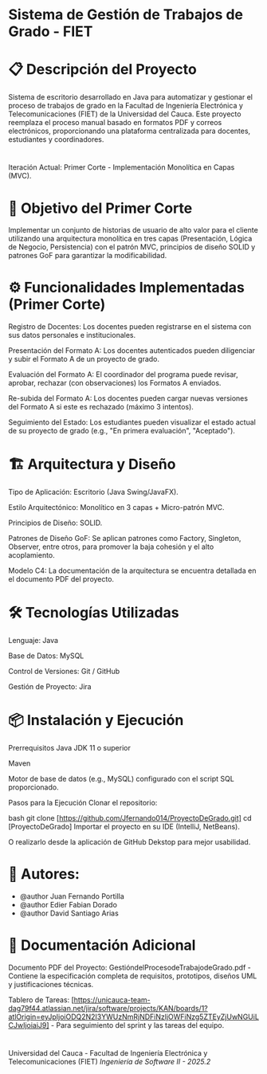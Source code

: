 # Sistema de Gestión de Trabajos de Grado - FIET

# 📋 Descripción del Proyecto
Sistema de escritorio desarrollado en Java para automatizar y gestionar el proceso de trabajos de grado en la Facultad de Ingeniería Electrónica y Telecomunicaciones (FIET) de la Universidad del Cauca. Este proyecto reemplaza el proceso manual basado en formatos PDF y correos electrónicos, proporcionando una plataforma centralizada para docentes, estudiantes y coordinadores.
# 
Iteración Actual: Primer Corte - Implementación Monolítica en Capas (MVC).
# 
# 🎯 Objetivo del Primer Corte
Implementar un conjunto de historias de usuario de alto valor para el cliente utilizando una arquitectura monolítica en tres capas (Presentación, Lógica de Negocio, Persistencia) con el patrón MVC, principios de diseño SOLID y patrones GoF para garantizar la modificabilidad.

# ⚙️ Funcionalidades Implementadas (Primer Corte)
Registro de Docentes: Los docentes pueden registrarse en el sistema con sus datos personales e institucionales.

Presentación del Formato A: Los docentes autenticados pueden diligenciar y subir el Formato A de un proyecto de grado.

Evaluación del Formato A: El coordinador del programa puede revisar, aprobar, rechazar (con observaciones) los Formatos A enviados.

Re-subida del Formato A: Los docentes pueden cargar nuevas versiones del Formato A si este es rechazado (máximo 3 intentos).

Seguimiento del Estado: Los estudiantes pueden visualizar el estado actual de su proyecto de grado (e.g., "En primera evaluación", "Aceptado").

# 🏗️ Arquitectura y Diseño
Tipo de Aplicación: Escritorio (Java Swing/JavaFX).

Estilo Arquitectónico: Monolítico en 3 capas + Micro-patrón MVC.

Principios de Diseño: SOLID.

Patrones de Diseño GoF: Se aplican patrones como Factory, Singleton, Observer, entre otros, para promover la baja cohesión y el alto acoplamiento.

Modelo C4: La documentación de la arquitectura se encuentra detallada en el documento PDF del proyecto.

# 🛠️ Tecnologías Utilizadas
Lenguaje: Java

Base de Datos: MySQL

Control de Versiones: Git / GitHub

Gestión de Proyecto: Jira

# 📦 Instalación y Ejecución
Prerrequisitos
Java JDK 11 o superior

Maven 

Motor de base de datos (e.g., MySQL) configurado con el script SQL proporcionado.

Pasos para la Ejecución
Clonar el repositorio:

bash
git clone [https://github.com/Jfernando014/ProyectoDeGrado.git]
cd [ProyectoDeGrado]
Importar el proyecto en su IDE (IntelliJ, NetBeans).

O realizarlo desde la aplicación de GitHub Dekstop para mejor usabilidad.

# 👥 Autores:
 * @author Juan Fernando Portilla
 * @author Edier Fabian Dorado
 * @author David Santiago Arias

# 📄 Documentación Adicional
Documento PDF del Proyecto: GestióndelProcesodeTrabajodeGrado.pdf - Contiene la especificación completa de requisitos, prototipos, diseños UML y justificaciones técnicas.

Tablero de Tareas: [https://unicauca-team-dag79f44.atlassian.net/jira/software/projects/KAN/boards/1?atlOrigin=eyJpIjoiODQ2N2I3YWUzNmRjNDFiNzljOWFiNzg5ZTEyZjUwNGUiLCJwIjoiaiJ9] - Para seguimiento del sprint y las tareas del equipo.

# 

Universidad del Cauca - Facultad de Ingeniería Electrónica y Telecomunicaciones (FIET)
*Ingeniería de Software II - 2025.2*
